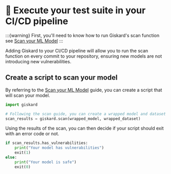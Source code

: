 # 🚀 Execute your test suite in your CI/CD pipeline

:::{warning}
First, you'll need to know how to run Giskard's scan function
see [Scan your ML Model](../../open-source/scan/index.md)
:::

Adding Giskard to your CI/CD pipeline will allow you to run the scan function on every commit to your repository, ensuring
new models are not introducing new vulnerabilities.

## Create a script to scan your model

By referring to the [Scan your ML Model](../../open-source/scan/index.md) guide, you can create a script that will scan your model.

```python
import giskard

# Following the scan guide, you can create a wrapped model and dataset
scan_results = giskard.scan(wrapped_model, wrapped_dataset)
```

Using the results of the scan, you can then decide if your script should exit with an error code or not.

```python
if scan_results.has_vulnerabilities:
    print("Your model has vulnerabilities")
    exit(1)
else:
    print("Your model is safe")
    exit(0)
```
